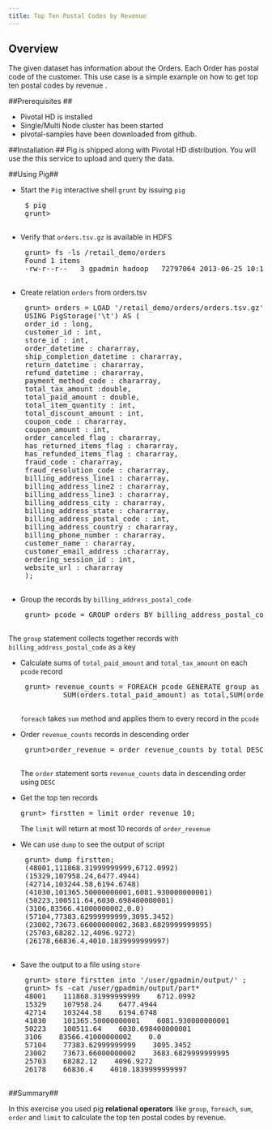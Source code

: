 ```yaml
---
title: Top Ten Postal Codes by Revenue
---
```


Overview 
--------
The given dataset has information about the Orders. Each Order has postal code of the customer. This use case is a simple example on how to get top ten postal codes by revenue .

##Prerequisites ##

*  Pivotal HD is installed 
*  Single/Multi Node cluster has been started
*  pivotal-samples have been downloaded from github.

##Installation ##
Pig is shipped along with Pivotal HD distribution. You will use the this service to upload and query the data.

##Using Pig##
* Start the `Pig` interactive shell `grunt` by issuing `pig` 

   <pre class="terminal">
   $ pig
   grunt> 
   </pre>

* Verify that `orders.tsv.gz` is available in HDFS 

   <pre class="terminal">
   grunt> fs -ls /retail_demo/orders
   Found 1 items
   -rw-r--r--   3 gpadmin hadoop   72797064 2013-06-25 10:13 /retail_demo/orders/orders.tsv.gz
   </pre>

* Create relation `orders` from orders.tsv 

   <pre class="terminal">
   grunt> orders = LOAD '/retail_demo/orders/orders.tsv.gz'
   USING PigStorage('\t') AS (
   order_id : long,
   customer_id : int,
   store_id : int,
   order_datetime : chararray,
   ship_completion_datetime : chararray,
   return_datetime : chararray,
   refund_datetime : chararray,
   payment_method_code : chararray,
   total_tax_amount :double,
   total_paid_amount : double,
   total_item_quantity : int,
   total_discount_amount : int,
   coupon_code : chararray,
   coupon_amount : int,
   order_canceled_flag : chararray,
   has_returned_items_flag : chararray,
   has_refunded_items_flag : chararray,
   fraud_code : chararray,
   fraud_resolution_code : chararray, 
   billing_address_line1 : chararray,
   billing_address_line2 : chararray,
   billing_address_line3 : chararray,
   billing_address_city : chararray,
   billing_address_state : chararray,
   billing_address_postal_code : int,
   billing_address_country : chararray,
   billing_phone_number : chararray,
   customer_name : chararray,
   customer_email_address :chararray,
   ordering_session_id : int,
   website_url : chararray
   );
   </pre>


* Group the records by `billing_address_postal_code`  

   <pre class="terminal">
   grunt> pcode = GROUP orders BY billing_address_postal_code;
   </pre>
The `group` statement collects together records with  `billing_address_postal_code` as a key

* Calculate sums of `total_paid_amount` and `total_tax_amount` on each `pcode` record 

   <pre class="terminal">
   grunt> revenue_counts = FOREACH pcode GENERATE group as zip,
			SUM(orders.total_paid_amount) as total,SUM(orders.total_tax_amount); 
   </pre>
   `foreach` takes `sum` method and applies them to every record in the `pcode`

* Order `revenue_counts` records in descending order 

   <pre class="terminal">
   grunt>order_revenue = order revenue_counts by total DESC;
   </pre>
   The `order` statement sorts `revenue_counts` data in descending order using `DESC` 

*  Get the top ten records  

   <pre class="terminal">
   grunt> firstten = limit order_revenue 10;
   </pre>
   The `limit` will return at most 10 records of `order_revenue`

* We can use `dump` to see the output of script  
	
   <pre class="terminal">
   grunt> dump firstten;
   (48001,111868.31999999999,6712.0992)
   (15329,107958.24,6477.4944)
   (42714,103244.58,6194.6748)
   (41030,101365.50000000001,6081.930000000001)
   (50223,100511.64,6030.698400000001)
   (3106,83566.41000000002,0.0)
   (57104,77383.62999999999,3095.3452)
   (23002,73673.66000000002,3683.6829999999995)
   (25703,68282.12,4096.9272)
   (26178,66836.4,4010.1839999999997)
   </pre>

* Save the output to a file using `store` 

   <pre class="terminal">
   grunt> store firstten into '/user/gpadmin/output/' ;
   grunt> fs -cat /user/gpadmin/output/part*
   48001    111868.31999999999    6712.0992
   15329    107958.24    6477.4944
   42714    103244.58    6194.6748
   41030    101365.50000000001    6081.930000000001
   50223    100511.64    6030.698400000001
   3106    83566.41000000002    0.0
   57104    77383.62999999999    3095.3452
   23002    73673.66000000002    3683.6829999999995
   25703    68282.12    4096.9272
   26178    66836.4    4010.1839999999997
   </pre>

##Summary##

In this exercise you used  pig **relational operators** like `group`, `foreach`, `sum`, `order` and `limit` to calculate the top ten postal codes by revenue.